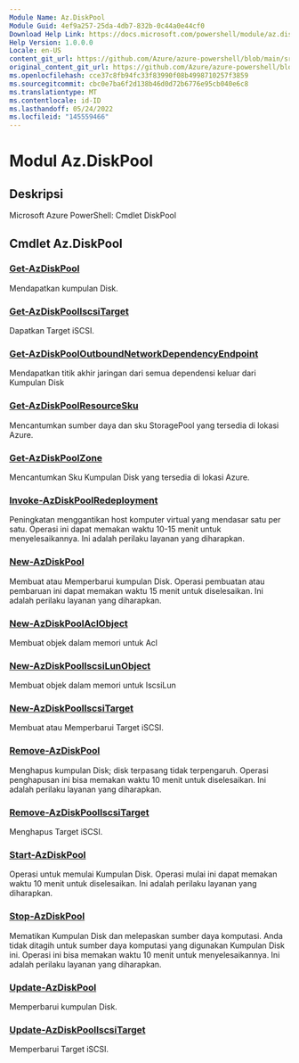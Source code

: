 ```yaml
---
Module Name: Az.DiskPool
Module Guid: 4ef9a257-25da-4db7-832b-0c44a0e44cf0
Download Help Link: https://docs.microsoft.com/powershell/module/az.diskpool
Help Version: 1.0.0.0
Locale: en-US
content_git_url: https://github.com/Azure/azure-powershell/blob/main/src/DiskPool/help/Az.DiskPool.md
original_content_git_url: https://github.com/Azure/azure-powershell/blob/main/src/DiskPool/help/Az.DiskPool.md
ms.openlocfilehash: cce37c8fb94fc33f83990f08b4998710257f3859
ms.sourcegitcommit: cbc0e7ba6f2d138b46d0d72b6776e95cb040e6c8
ms.translationtype: MT
ms.contentlocale: id-ID
ms.lasthandoff: 05/24/2022
ms.locfileid: "145559466"
---
```

# Modul Az.DiskPool
## Deskripsi
Microsoft Azure PowerShell: Cmdlet DiskPool

## Cmdlet Az.DiskPool
### [Get-AzDiskPool](Get-AzDiskPool.md)
Mendapatkan kumpulan Disk.

### [Get-AzDiskPoolIscsiTarget](Get-AzDiskPoolIscsiTarget.md)
Dapatkan Target iSCSI.

### [Get-AzDiskPoolOutboundNetworkDependencyEndpoint](Get-AzDiskPoolOutboundNetworkDependencyEndpoint.md)
Mendapatkan titik akhir jaringan dari semua dependensi keluar dari Kumpulan Disk

### [Get-AzDiskPoolResourceSku](Get-AzDiskPoolResourceSku.md)
Mencantumkan sumber daya dan sku StoragePool yang tersedia di lokasi Azure.

### [Get-AzDiskPoolZone](Get-AzDiskPoolZone.md)
Mencantumkan Sku Kumpulan Disk yang tersedia di lokasi Azure.

### [Invoke-AzDiskPoolRedeployment](Invoke-AzDiskPoolRedeployment.md)
Peningkatan menggantikan host komputer virtual yang mendasar satu per satu.
Operasi ini dapat memakan waktu 10-15 menit untuk menyelesaikannya.
Ini adalah perilaku layanan yang diharapkan.

### [New-AzDiskPool](New-AzDiskPool.md)
Membuat atau Memperbarui kumpulan Disk.
Operasi pembuatan atau pembaruan ini dapat memakan waktu 15 menit untuk diselesaikan.
Ini adalah perilaku layanan yang diharapkan.

### [New-AzDiskPoolAclObject](New-AzDiskPoolAclObject.md)
Membuat objek dalam memori untuk Acl

### [New-AzDiskPoolIscsiLunObject](New-AzDiskPoolIscsiLunObject.md)
Membuat objek dalam memori untuk IscsiLun

### [New-AzDiskPoolIscsiTarget](New-AzDiskPoolIscsiTarget.md)
Membuat atau Memperbarui Target iSCSI.

### [Remove-AzDiskPool](Remove-AzDiskPool.md)
Menghapus kumpulan Disk; disk terpasang tidak terpengaruh.
Operasi penghapusan ini bisa memakan waktu 10 menit untuk diselesaikan.
Ini adalah perilaku layanan yang diharapkan.

### [Remove-AzDiskPoolIscsiTarget](Remove-AzDiskPoolIscsiTarget.md)
Menghapus Target iSCSI.

### [Start-AzDiskPool](Start-AzDiskPool.md)
Operasi untuk memulai Kumpulan Disk.
Operasi mulai ini dapat memakan waktu 10 menit untuk diselesaikan.
Ini adalah perilaku layanan yang diharapkan.

### [Stop-AzDiskPool](Stop-AzDiskPool.md)
Mematikan Kumpulan Disk dan melepaskan sumber daya komputasi.
Anda tidak ditagih untuk sumber daya komputasi yang digunakan Kumpulan Disk ini.
Operasi ini bisa memakan waktu 10 menit untuk menyelesaikannya.
Ini adalah perilaku layanan yang diharapkan.

### [Update-AzDiskPool](Update-AzDiskPool.md)
Memperbarui kumpulan Disk.

### [Update-AzDiskPoolIscsiTarget](Update-AzDiskPoolIscsiTarget.md)
Memperbarui Target iSCSI.

